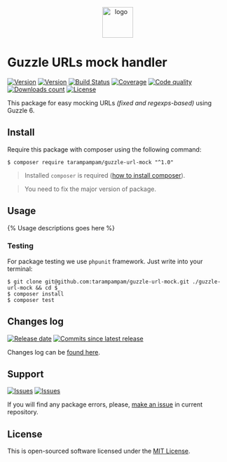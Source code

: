 <p align="center">
  <img alt="logo" src="https://hsto.org/webt/0v/qb/0p/0vqb0pp6ntyyd8mbdkkj0wsllwo.png" width="70" height="70" />
</p>

# Guzzle URLs mock handler

[![Version][badge_packagist_version]][link_packagist]
[![Version][badge_php_version]][link_packagist]
[![Build Status][badge_build_status]][link_build_status]
[![Coverage][badge_coverage]][link_coverage]
[![Code quality][badge_code_quality]][link_code_quality]
[![Downloads count][badge_downloads_count]][link_packagist]
[![License][badge_license]][link_license]

This package for easy mocking URLs _(fixed and regexps-based)_ using Guzzle 6.

## Install

Require this package with composer using the following command:

```shell
$ composer require tarampampam/guzzle-url-mock "^1.0"
```

> Installed `composer` is required ([how to install composer][getcomposer]).

> You need to fix the major version of package.

## Usage

{% Usage descriptions goes here %}

### Testing

For package testing we use `phpunit` framework. Just write into your terminal:

```shell
$ git clone git@github.com:tarampampam/guzzle-url-mock.git ./guzzle-url-mock && cd $_
$ composer install
$ composer test
```

## Changes log

[![Release date][badge_release_date]][link_releases]
[![Commits since latest release][badge_commits_since_release]][link_commits]

Changes log can be [found here][link_changes_log].

## Support

[![Issues][badge_issues]][link_issues]
[![Issues][badge_pulls]][link_pulls]

If you will find any package errors, please, [make an issue][link_create_issue] in current repository.

## License

This is open-sourced software licensed under the [MIT License][link_license].

[badge_packagist_version]:https://img.shields.io/packagist/v/tarampampam/guzzle-url-mock.svg?maxAge=180
[badge_php_version]:https://img.shields.io/packagist/php-v/tarampampam/guzzle-url-mock.svg?longCache=true
[badge_build_status]:https://travis-ci.com/tarampampam/guzzle-url-mock.svg?branch=master
[badge_code_quality]:https://img.shields.io/scrutinizer/g/tarampampam/guzzle-url-mock.svg?maxAge=180
[badge_coverage]:https://img.shields.io/codecov/c/github/tarampampam/guzzle-url-mock/master.svg?maxAge=60
[badge_downloads_count]:https://img.shields.io/packagist/dt/tarampampam/guzzle-url-mock.svg?maxAge=180
[badge_license]:https://img.shields.io/packagist/l/tarampampam/guzzle-url-mock.svg?longCache=true
[badge_release_date]:https://img.shields.io/github/release-date/tarampampam/guzzle-url-mock.svg?style=flat-square&maxAge=180
[badge_commits_since_release]:https://img.shields.io/github/commits-since/tarampampam/guzzle-url-mock/latest.svg?style=flat-square&maxAge=180
[badge_issues]:https://img.shields.io/github/issues/tarampampam/guzzle-url-mock.svg?style=flat-square&maxAge=180
[badge_pulls]:https://img.shields.io/github/issues-pr/tarampampam/guzzle-url-mock.svg?style=flat-square&maxAge=180
[link_releases]:https://github.com/tarampampam/guzzle-url-mock/releases
[link_packagist]:https://packagist.org/packages/tarampampam/guzzle-url-mock
[link_build_status]:https://travis-ci.com/tarampampam/guzzle-url-mock
[link_coverage]:https://codecov.io/gh/tarampampam/guzzle-url-mock/
[link_changes_log]:https://github.com/tarampampam/guzzle-url-mock/blob/master/CHANGELOG.md
[link_code_quality]:https://scrutinizer-ci.com/g/tarampampam/guzzle-url-mock/
[link_issues]:https://github.com/tarampampam/guzzle-url-mock/issues
[link_create_issue]:https://github.com/tarampampam/guzzle-url-mock/issues/new/choose
[link_commits]:https://github.com/tarampampam/guzzle-url-mock/commits
[link_pulls]:https://github.com/tarampampam/guzzle-url-mock/pulls
[link_license]:https://github.com/tarampampam/guzzle-url-mock/blob/master/LICENSE
[getcomposer]:https://getcomposer.org/download/
